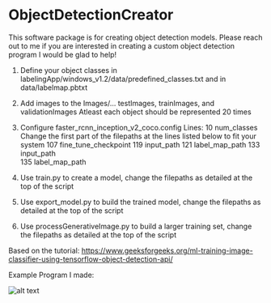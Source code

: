 # ObjectDetectionCreator
This software package is for creating object detection models.
Please reach out to me if you are interested in creating a custom object detection program I would be glad to help!

1. Define your object classes in labelingApp/windows_v1.2/data/predefined_classes.txt and in data/labelmap.pbtxt

2. Add images to the Images/... testImages, trainImages, and validationImages
    Atleast each object should be represented 20 times

3. Configure faster_rcnn_inception_v2_coco.config
    Lines: 
    10 num_classes
    Change the first part of the filepaths at the lines listed below to fit your system
    107 fine_tune_checkpoint 
    119 input_path
    121 label_map_path
    133 input_path  
    135 label_map_path

4. Use train.py to create a model, change the filepaths as detailed at the top of the script

5. Use export_model.py to build the trained model, change the filepaths as detailed at the top of the script

6. Use processGenerativeImage.py to build a larger training set, change the filepaths as detailed at the top of the script

Based on the tutorial:
https://www.geeksforgeeks.org/ml-training-image-classifier-using-tensorflow-object-detection-api/

Example Program I made:

![alt text](https://github.com/MattScho/EquationSolver/blob/master/ExampleOutput.PNG "Sample Run")
